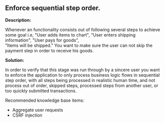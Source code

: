 
Enforce sequential step order.
-------

**Description:**

Whenever an functionality consists out of following several steps to achieve some goal i.e, 
"User adds items to chart", "User enters shipping information", "User pays for goods",  
"Items will be shipped." 
You want to make sure the user can not skip the payment step in order to receive his goods. 


**Solution:**

In order to verify that this stage was run through by a sincere user you want to enforce 
the application to only process business logic flows in sequential step order, with all 
steps being processed in realistic human time, and not process out of order, skipped steps, 
processed steps from another user, or too quickly submitted transactions.

Recommended knowledge base items:
- Aggregate user requests
- CSRF injection



	